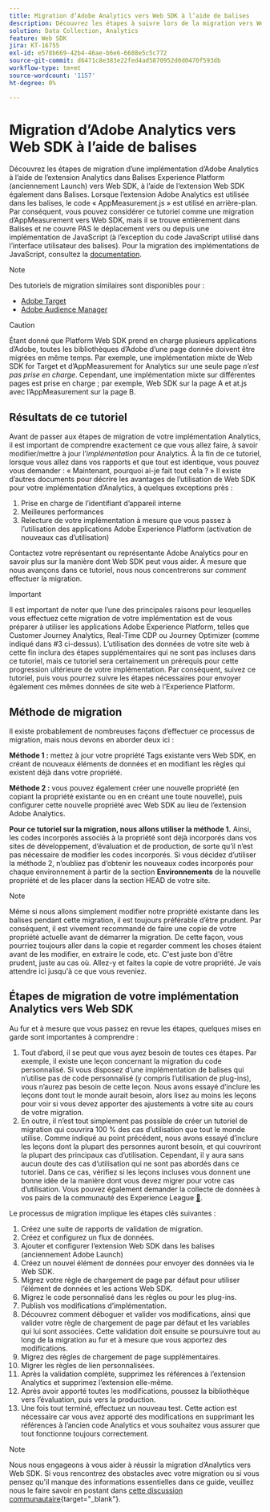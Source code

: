 ```yaml
---
title: Migration d’Adobe Analytics vers Web SDK à l’aide de balises
description: Découvrez les étapes à suivre lors de la migration vers Web SDK, ainsi que les décisions qui devront être prises en cours de route.
solution: Data Collection, Analytics
feature: Web SDK
jira: KT-16755
exl-id: e578b669-42b4-46ae-b6e6-6688e5c5c772
source-git-commit: d6471c8e383e22fed4ad5870952d0d0470f593db
workflow-type: tm+mt
source-wordcount: '1157'
ht-degree: 0%

---
```


# Migration d’Adobe Analytics vers Web SDK à l’aide de balises

Découvrez les étapes de migration d’une implémentation d’Adobe Analytics à l’aide de l’extension Analytics dans Balises Experience Platform (anciennement Launch) vers Web SDK, à l’aide de l’extension Web SDK également dans Balises. Lorsque l’extension Adobe Analytics est utilisée dans les balises, le code « AppMeasurement.js » est utilisé en arrière-plan. Par conséquent, vous pouvez considérer ce tutoriel comme une migration d’AppMeasurement vers Web SDK, mais il se trouve entièrement dans Balises et ne couvre PAS le déplacement vers ou depuis une implémentation de JavaScript (à l’exception du code JavaScript utilisé dans l’interface utilisateur des balises). Pour la migration des implémentations de JavaScript, consultez la [documentation](https://experienceleague.adobe.com/fr/docs/analytics/implementation/aep-edge/web-sdk/appmeasurement-to-web-sdk).

>[!NOTE]
>
>Des tutoriels de migration similaires sont disponibles pour :
>
> * [Adobe Target](../tutorial-migrate-target-websdk/introduction.md)
> * [Adobe Audience Manager](https://experienceleague.adobe.com/fr/docs/audience-manager/user-guide/migrate-to-web-sdk/appmeasurement-to-web-sdk)

>[!CAUTION]
>
> Étant donné que Platform Web SDK prend en charge plusieurs applications d’Adobe, toutes les bibliothèques d’Adobe d’une page donnée doivent être migrées en même temps. Par exemple, une implémentation mixte de Web SDK for Target et d’AppMeasurement for Analytics sur une seule page _n’est pas prise en charge_. Cependant, une implémentation mixte sur différentes pages est prise en charge ; par exemple, Web SDK sur la page A et at.js avec l’AppMeasurement sur la page B.

## Résultats de ce tutoriel

Avant de passer aux étapes de migration de votre implémentation Analytics, il est important de comprendre exactement ce que vous allez faire, à savoir modifier/mettre à jour l’_implémentation_ pour Analytics. À la fin de ce tutoriel, lorsque vous allez dans vos rapports et que tout est identique, vous pouvez vous demander : « Maintenant, pourquoi ai-je fait tout cela ? » Il existe d’autres documents pour décrire les avantages de l’utilisation de Web SDK pour votre implémentation d’Analytics, à quelques exceptions près :

1. Prise en charge de l’identifiant d’appareil interne
1. Meilleures performances
1. Relecture de votre implémentation à mesure que vous passez à l’utilisation des applications Adobe Experience Platform (activation de nouveaux cas d’utilisation)

Contactez votre représentant ou représentante Adobe Analytics pour en savoir plus sur la manière dont Web SDK peut vous aider. À mesure que nous avançons dans ce tutoriel, nous nous concentrerons sur _comment_ effectuer la migration.

>[!IMPORTANT]
>
>Il est important de noter que l’une des principales raisons pour lesquelles vous effectuez cette migration de votre implémentation est de vous préparer à utiliser les applications Adobe Experience Platform, telles que Customer Journey Analytics, Real-Time CDP ou Journey Optimizer (comme indiqué dans #3 ci-dessus). L’utilisation des données de votre site web à cette fin inclura des étapes supplémentaires qui ne sont pas incluses dans ce tutoriel, mais ce tutoriel sera certainement un prérequis pour cette progression ultérieure de votre implémentation. Par conséquent, suivez ce tutoriel, puis vous pourrez suivre les étapes nécessaires pour envoyer également ces mêmes données de site web à l’Experience Platform.

## Méthode de migration

Il existe probablement de nombreuses façons d’effectuer ce processus de migration, mais nous devons en aborder deux ici :

**Méthode 1 :** mettez à jour votre propriété Tags existante vers Web SDK, en créant de nouveaux éléments de données et en modifiant les règles qui existent déjà dans votre propriété.

**Méthode 2 :** vous pouvez également créer une nouvelle propriété (en copiant la propriété existante ou en en créant une toute nouvelle), puis configurer cette nouvelle propriété avec Web SDK au lieu de l’extension Adobe Analytics.

**Pour ce tutoriel sur la migration, nous allons utiliser la méthode 1.** Ainsi, les codes incorporés associés à la propriété sont déjà incorporés dans vos sites de développement, d’évaluation et de production, de sorte qu’il n’est pas nécessaire de modifier les codes incorporés. Si vous décidez d’utiliser la méthode 2, n’oubliez pas d’obtenir les nouveaux codes incorporés pour chaque environnement à partir de la section **Environnements** de la nouvelle propriété et de les placer dans la section HEAD de votre site.

>[!NOTE]
>
>Même si nous allons simplement modifier notre propriété existante dans les balises pendant cette migration, il est toujours préférable d’être prudent. Par conséquent, il est vivement recommandé de faire une copie de votre propriété actuelle avant de démarrer la migration. De cette façon, vous pourriez toujours aller dans la copie et regarder comment les choses étaient avant de les modifier, en extraire le code, etc.
>C&#39;est juste bon d&#39;être prudent, juste au cas où. Allez-y et faites la copie de votre propriété. Je vais attendre ici jusqu&#39;à ce que vous reveniez.

## Étapes de migration de votre implémentation Analytics vers Web SDK

Au fur et à mesure que vous passez en revue les étapes, quelques mises en garde sont importantes à comprendre :

1. Tout d’abord, il se peut que vous ayez besoin de toutes ces étapes. Par exemple, il existe une leçon concernant la migration du code personnalisé. Si vous disposez d’une implémentation de balises qui n’utilise pas de code personnalisé (y compris l’utilisation de plug-ins), vous n’aurez pas besoin de cette leçon. Nous avons essayé d’inclure les leçons dont tout le monde aurait besoin, alors lisez au moins les leçons pour voir si vous devez apporter des ajustements à votre site au cours de votre migration.
1. En outre, il n’est tout simplement pas possible de créer un tutoriel de migration qui couvrira 100 % des cas d’utilisation que tout le monde utilise. Comme indiqué au point précédent, nous avons essayé d’inclure les leçons dont la plupart des personnes auront besoin, et qui couvriront la plupart des principaux cas d’utilisation. Cependant, il y aura sans aucun doute des cas d’utilisation qui ne sont pas abordés dans ce tutoriel. Dans ce cas, vérifiez si les leçons incluses vous donnent une bonne idée de la manière dont vous devez migrer pour votre cas d’utilisation. Vous pouvez également demander la collecte de données à vos pairs de la communauté des Experience League [&#128279;](https://experienceleaguecommunities.adobe.com/t5/adobe-experience-platform-data/ct-p/adobe-launch-community?profile.language=fr).

Le processus de migration implique les étapes clés suivantes :

1. Créez une suite de rapports de validation de migration.
1. Créez et configurez un flux de données.
1. Ajouter et configurer l’extension Web SDK dans les balises (anciennement Adobe Launch)
1. Créez un nouvel élément de données pour envoyer des données via le Web SDK.
1. Migrez votre règle de chargement de page par défaut pour utiliser l’élément de données et les actions Web SDK.
1. Migrez le code personnalisé dans les règles ou pour les plug-ins.
1. Publish vos modifications d’implémentation.
1. Découvrez comment déboguer et valider vos modifications, ainsi que valider votre règle de chargement de page par défaut et les variables qui lui sont associées. Cette validation doit ensuite se poursuivre tout au long de la migration au fur et à mesure que vous apportez des modifications.
1. Migrez des règles de chargement de page supplémentaires.
1. Migrer les règles de lien personnalisées.
1. Après la validation complète, supprimez les références à l’extension Analytics et supprimez l’extension elle-même.
1. Après avoir apporté toutes les modifications, poussez la bibliothèque vers l’évaluation, puis vers la production.
1. Une fois tout terminé, effectuez un nouveau test. Cette action est nécessaire car vous avez apporté des modifications en supprimant les références à l’ancien code Analytics et vous souhaitez vous assurer que tout fonctionne toujours correctement.

>[!NOTE]
>
>Nous nous engageons à vous aider à réussir la migration d’Analytics vers Web SDK. Si vous rencontrez des obstacles avec votre migration ou si vous pensez qu&#39;il manque des informations essentielles dans ce guide, veuillez nous le faire savoir en postant dans [cette discussion communautaire](https://experienceleaguecommunities.adobe.com/t5/adobe-experience-platform-data/tutorial-discussion-migrate-adobe-analytics-to-web-sdk-using/m-p/732308?profile.language=fr#M604){target="_blank"}.

